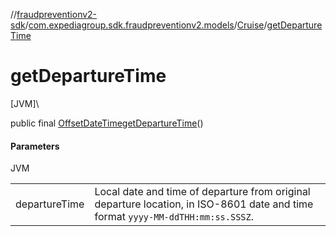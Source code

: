 //[fraudpreventionv2-sdk](../../../index.md)/[com.expediagroup.sdk.fraudpreventionv2.models](../index.md)/[Cruise](index.md)/[getDepartureTime](get-departure-time.md)

# getDepartureTime

[JVM]\

public final [OffsetDateTime](https://docs.oracle.com/javase/8/docs/api/java/time/OffsetDateTime.html)[getDepartureTime](get-departure-time.md)()

#### Parameters

JVM

| | |
|---|---|
| departureTime | Local date and time of departure from original departure location, in ISO-8601 date and time format `yyyy-MM-ddTHH:mm:ss.SSSZ`. |

